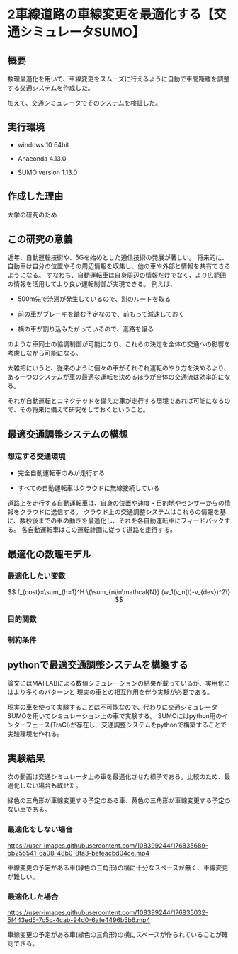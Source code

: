# 2車線道路の車線変更を最適化する【交通シミュレータSUMO】
## 概要
数理最適化を用いて、車線変更をスムーズに行えるように自動で車間距離を調整する交通システムを作成した。

加えて、交通シミュレータでそのシステムを検証した。

## 実行環境
- windows 10 64bit

- Anaconda 4.13.0

- SUMO version 1.13.0

## 作成した理由
大学の研究のため

## この研究の意義
近年、自動運転技術や、5Gを始めとした通信技術の発展が著しい。
将来的に、自動車は自分の位置やその周辺情報を収集し、他の車や外部と情報を共有できるようになる。
すなわち、自動運転車は自身周辺の情報だけでなく、より広範囲の情報を活用してより良い運転制御が実現できる。
例えば、

- 500m先で渋滞が発生しているので、別のルートを取る

- 前の車がブレーキを踏む予定なので、前もって減速しておく

- 横の車が割り込みたがっているので、進路を譲る

のような車同士の協調制御が可能になり、これらの決定を全体の交通への影響を考慮しながら可能になる。

大雑把にいうと、従来のように個々の車がそれぞれ運転のやり方を決めるより、ある一つのシステムが車の最適な運転を決めるほうが全体の交通流は効率的になる。

それが自動運転とコネクテッドを備えた車が走行する環境であれば可能になるので、その将来に備えて研究をしておくということ。

## 最適交通調整システムの構想
### 想定する交通環境

- 完全自動運転車のみが走行する

- すべての自動運転車はクラウドに無線接続している

道路上を走行する自動運転車は、自身の位置や速度・目的地やセンサーからの情報をクラウドに送信する。
クラウド上の交通調整システムはこれらの情報を基に、数秒後までの車の動きを最適化し、それを各自動運転車にフィードバックする。
各自動運転車はこの運転計画に従って道路を走行する。

## 最適化の数理モデル

### 最適化したい変数
$$ f_{cost}=\sum_{h=1}^H \{\sum_{n\in\mathcal{N}} (w_1(v_n(t)-v_{des})^2\} $$

### 目的関数

### 制約条件

## pythonで最適交通調整システムを構築する
論文にはMATLABによる数値シミュレーションの結果が載っているが、実用化にはより多くのパターンと
現実の車との相互作用を伴う実験が必要である。

現実の車を使って実験することは不可能なので、代わりに交通シミュレータSUMOを用いてシミュレーション上の車で実験する。
SUMOにはpython用のインターフェース(TraCI)が存在し、交通調整システムをpythonで構築することで実験環境を作れる。

## 実験結果
次の動画は交通シミュレータ上の車を最適化させた様子である。比較のため、最適化しない場合も載せた。

緑色の三角形が車線変更する予定のある車、黄色の三角形が車線変更する予定のない車である。

### 最適化をしない場合

https://user-images.githubusercontent.com/108399244/176835689-bb255541-6a08-48b0-8fa3-befeacbd04ce.mp4

車線変更の予定がある車(緑色の三角形)の横に十分なスペースが無く、車線変更が難しい。

### 最適化した場合

https://user-images.githubusercontent.com/108399244/176835032-5f443ed5-7c5c-4cab-94d0-6afe4496b5b6.mp4

車線変更の予定がある車(緑色の三角形)の横にスペースが作られていることが確認できる。
